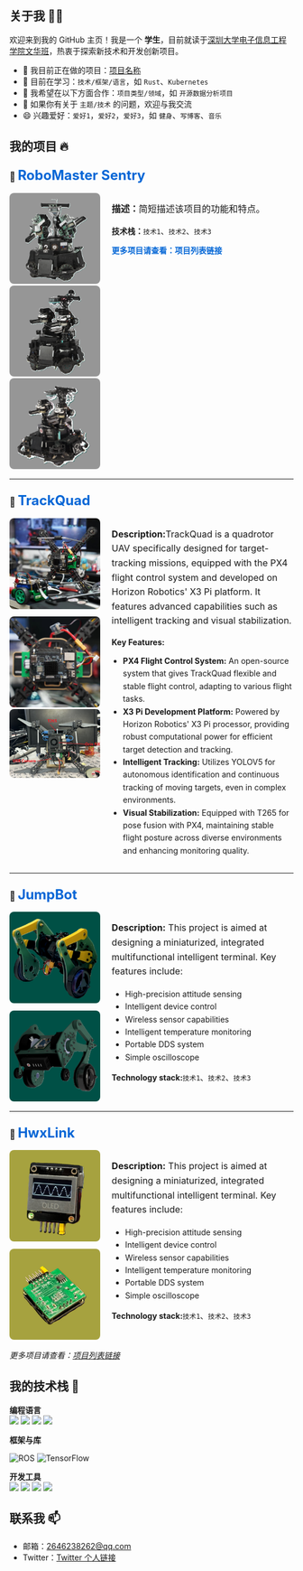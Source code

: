 ## 关于我 🙋‍♂️
欢迎来到我的 GitHub 主页！我是一个 **学生**，目前就读于[深圳大学电子信息工程学院文华班](https://ceie.szu.edu.cn/index.htm)，热衷于探索新技术和开发创新项目。

- 🔭 我目前正在做的项目：[项目名称](项目链接)
- 🌱 目前在学习：`技术/框架/语言`，如 `Rust`、`Kubernetes`
- 👯 我希望在以下方面合作：`项目类型/领域`，如 `开源数据分析项目`
- 💬 如果你有关于 `主题/技术` 的问题，欢迎与我交流
- 😄 兴趣爱好：`爱好1`，`爱好2`，`爱好3`，如 `健身`、`写博客`、`音乐`


## 我的项目 🔥

### 🌟 <a href="项目链接" style="font-size: 1.5rem; font-weight: bold; color: #0366d6; text-decoration: none;">RoboMaster Sentry</a>

<div style="display: flex; align-items: flex-start; gap: 20px; margin-top: 10px;">
  <div style="flex: 1;">
    <img src="images/Sentry_V1.png" alt="真实图像" width="200" style="border-radius: 8px;">
    <img src="images/Sentry_V2.png" alt="模拟图像" width="200" style="border-radius: 8px;">
    <img src="images/Sentry_V3.png" alt="模拟图像" width="200" style="border-radius: 8px;">
  </div>
  <div style="flex: 2;">
    <p style="font-size: 1rem; line-height: 1.6;"><strong>描述：</strong>简短描述该项目的功能和特点。</p>
    <p style="margin-top: 10px;"><strong>技术栈：</strong><code>技术1</code>、<code>技术2</code>、<code>技术3</code></p>
    <p><a href="项目列表链接" style="color: #0366d6; text-decoration: none; font-weight: bold;">更多项目请查看：项目列表链接</a></p>
  </div>
</div>


---

### 🌟 <a href="https://github.com/hwwx/TrackQuad" style="font-size: 1.5rem; font-weight: bold; color: #0366d6; text-decoration: none;">TrackQuad</a>

<div style="display: flex; align-items: flex-start; gap: 20px; margin-top: 10px;">
  <div style="flex: 1;">
    <img src="images/Drone.jpg" alt="真实图像" width="200" style="border-radius: 8px; margin-bottom: 10px;">
    <img src="images/Drone_close.jpg" alt="模拟图像" width="200" style="border-radius: 8px;">
    <img src="images/Drone_design.png" alt="模拟图像" width="265" style="border-radius: 8px;">
  </div>
  <div style="flex: 2;">
    <p style="font-size: 1rem; line-height: 1.6;"><strong>Description:</strong>TrackQuad is a quadrotor UAV specifically designed for target-tracking missions, equipped with the PX4 flight control system and developed on Horizon Robotics' X3 Pi platform. It features advanced capabilities such as intelligent tracking and visual stabilization.</p>
    <p style="margin-top: 10px;"><strong>Key Features:</strong></p>
    <ul style="line-height: 1.6; padding-left: 20px;">
      <li><strong>PX4 Flight Control System:</strong> An open-source system that gives TrackQuad flexible and stable flight control, adapting to various flight tasks.</li>
      <li><strong>X3 Pi Development Platform:</strong> Powered by Horizon Robotics' X3 Pi processor, providing robust computational power for efficient target detection and tracking.</li>
      <li><strong>Intelligent Tracking:</strong> Utilizes YOLOV5 for autonomous identification and continuous tracking of moving targets, even in complex environments.</li>
      <li><strong>Visual Stabilization:</strong> Equipped with T265 for pose fusion with PX4, maintaining stable flight posture across diverse environments and enhancing monitoring quality.</li>
    </ul>
    
  </div>
</div>


---

### 🌟 <a href="https://github.com/hwwx/JumpBot" style="font-size: 1.5rem; font-weight: bold; color: #0366d6; text-decoration: none;">JumpBot</a>

<div style="display: flex; align-items: flex-start; gap: 20px; margin-top: 10px;">
  <div style="flex: 1;">
    <img src="images/leg_real_LE_auto_x4.jpg" alt="真实图像" width="200" style="border-radius: 8px; margin-bottom: 10px;">
    <img src="images/leg_sim.png" alt="模拟图像" width="200" style="border-radius: 8px;">
  </div>
  <div style="flex: 2;">
    <p style="font-size: 1rem; line-height: 1.6;"><strong>Description:</strong> This project is aimed at designing a miniaturized, integrated multifunctional intelligent terminal. Key features include:</p>
    <ul style="line-height: 1.6;">
      <li>High-precision attitude sensing</li>
      <li>Intelligent device control</li>
      <li>Wireless sensor capabilities</li>
      <li>Intelligent temperature monitoring</li>
      <li>Portable DDS system</li>
      <li>Simple oscilloscope</li>
    </ul>
    <p style="margin-top: 10px;"><strong>Technology stack:</strong><code>技术1</code>、<code>技术2</code>、<code>技术3</code></p>
  </div>
</div>

---

### 🌟 <a href="https://github.com/hwwx/HwxLink" style="font-size: 1.5rem; font-weight: bold; color: #0366d6; text-decoration: none;">HwxLink</a>

<div style="display: flex; align-items: flex-start; gap: 20px; margin-top: 10px;">
  <div style="flex: 1;">
    <img src="images/HwxLink.jpg" alt="真实图像" width="200" style="border-radius: 8px; margin-bottom: 10px;">
    <img src="images/HwxLink_PCB.jpg" alt="模拟图像" width="200" style="border-radius: 8px;">
  </div>
  <div style="flex: 2;">
    <p style="font-size: 1rem; line-height: 1.6;"><strong>Description:</strong> This project is aimed at designing a miniaturized, integrated multifunctional intelligent terminal. Key features include:</p>
    <ul style="line-height: 1.6;">
      <li>High-precision attitude sensing</li>
      <li>Intelligent device control</li>
      <li>Wireless sensor capabilities</li>
      <li>Intelligent temperature monitoring</li>
      <li>Portable DDS system</li>
      <li>Simple oscilloscope</li>
    </ul>
    <p style="margin-top: 10px;"><strong>Technology stack:</strong><code>技术1</code>、<code>技术2</code>、<code>技术3</code></p>
  </div>
</div>




*更多项目请查看：[项目列表链接](https://github.com/yourusername?tab=repositories)*

## 我的技术栈 🚀

**编程语言**  
<img src="https://img.shields.io/badge/Python-3776AB?style=flat-square&logo=python&logoColor=white" height="30">
<img src="https://img.shields.io/badge/C-A8B9CC?style=flat-square&logo=c&logoColor=white" height="30">
<img src="https://img.shields.io/badge/MATLAB-0076A8?style=flat-square&logo=Mathworks&logoColor=white" height="30">
<img src="https://img.shields.io/badge/C%2B%2B-00599C?style=flat-square&logo=c%2B%2B&logoColor=white" height="30">


**框架与库** 

![ROS](https://img.shields.io/badge/ROS-22314E?style=for-the-badge&logo=ros&logoColor=white) 
![TensorFlow](https://img.shields.io/badge/TensorFlow-FF6F00?style=for-the-badge&logo=tensorflow&logoColor=white)

**开发工具**  
<img src="https://img.shields.io/badge/Git-F05032?style=flat-square&logo=git&logoColor=white" height="30">
<img src="https://img.shields.io/badge/VS%20Code-007ACC?style=flat-square&logo=visual-studio-code&logoColor=white" height="30">
<img src="https://img.shields.io/badge/Fusion%20360-FF6719?style=flat-square&logo=autodesk&logoColor=white" height="30">
<img src="https://img.shields.io/badge/Keil-1C6CAB?style=flat-square&logo=arm&logoColor=white" height="30">

## 联系我 📫
- 邮箱：2646238262@qq.com
- Twitter：[Twitter 个人链接](https://twitter.com/yourusername)